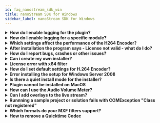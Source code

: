 ```yaml
---
id: faq_nanostream_sdk_win
title: nanoStream SDK for Windows
sidebar_label: nanoStream SDK for Windows
---
```


<details><summary><strong>How do I enable logging for the plugin?</strong></summary>

#### Windows

You can enable logging/create a logfile for the plugin following these steps:

- in explorer create a folder - e.g. 
```
C:\temp
```
- open the registry editor (`regedit.exe`)
- go to the right registry key:
    - for the browser plugin for firefox or chrome go to 

    ```
    HKEYCURRENTUSER\Software\DebugNano\npnanoStream.dll
    ```
    - for the browser plugin for internet explorer or the `ActiveX` based desktop apps go to 
    ```
    HKEYCURRENT_USER\Software\DebugNano\nanoStream.ax
    ```
- double click on `“LogToFile”` and specifiy a filename **including** the folder path - make sure the folder exists! - e.g.: 
    ```
    “C:\temp\nanostream.log”
    ```
    and press OK
- double click on `“TRACE”` and insert the value `“9”`, press OK
- you have to **restart the browser (or the app)** before the log settings take effect 

Disabling the logging again, is simple:
- set `“TRACE”` to `“0”`

>For a Long version see [here](https://www.nanocosmos.de/v4/documentation/live_video_encoder_-_event_logging)



#### MacOS

> The logfile is usually located in the home directory of the user and 
> is called `“LiveEncoderPlugin.log”`.

The settings for the loglevels can be changed in the file 
```
“~/Library/Preferences/de.nanocosmos.log.prefs”
```
To enable the logging the value for `“LOG_TRACE”` has to be changed to `“9”`.

You have to **restart the browser** before the log settings take effect.

>To disable the logging change the value for `“LOG_TRACE”` back to `“0”`.

</details>

<details><summary><strong>How do I enable logging for a specific module?</strong></summary>

#### Enable the logging

You can enable logging/create a logfile for a module following these steps (**replace $moduleName** with the module you would like to enable logging for):

- in explorer create a folder - e.g. 
```
C:\temp
```
- open the registry editor (`regedit.exe`)

- go to this reg key:
```
  HKEYCURRENT*USER\Software\DebugNano\$moduleName.ax
```
- double click on `“LogToFile”` and specifiy a filename

- double click on `“TRACE”` and insert the a value between `1 and 9`, `press OK`

>Note: the log file needs to be a full path- make sure the folder exists! - e.g.: 
> ```
> “C:\temp\logfile.log”
> ```

>**you have to restart the app before the log settings take effect**

#### Disabling the logging

- set `“TRACE”` to `“0”`
- clear `“LogToFile”` (double click and the delete every character)

>**you have to restart the app before the log settings take effect**

#### Module List

**Replacing $moduleName**

| **Module**                                    | **moduleName**   |
| --------------------------------------------- | ---------------- |
| nanocosmos ActiveX Plugin                     | nanoStream       |
| nanocosmos Firefox or Chrome Plugin           | np_nanoStream    |
| nanocosmos AAC Audio Decoder                  | naacdec          |
| nanocosmos AAC Audio Encoder                  | naacenc          |
| nanocosmos Audio Volume                       | nAudioVolume     |
| nanocosmos Color Space Converter              | ncolconv         |
| nanocosmos DVD Source                         | ndvdsrc          |
| nanocosmos Dump                               | nanoDump         |
| nanocosmos H.264 Video Decoder                | nh264dec         |
| nanocosmos H.264 Video Encoder                | nh264enc         |
| nanocosmos H.264 Video Encoder QS             | nh264enc_qs      |
| nanocosmos Live Audio Capture                 | naudiocap        |
| nanocosmos Live Screen Capture                | nscreencap       |
| nanocosmos MP4 Muxer                          | nmp4mux          |
| nanocosmos MP4 Splitter                       | nmp4splitter     |
| nanocosmos MPEG Audio Encoder                 | nmpaenc          |
| nanocosmos MPEG PS Writer                     | nPSWriter        |
| nanocosmos MPEG Splitter                      | nmpegsplitter    |
| nanocosmos MPEG TS Multiplexer                | nanoTsMux        |
| nanocosmos MPEG TS Writer                     | nanoTsWriter     |
| nanocosmos MPEG-2 HD/SD Video Decoder         | nmpeg2dec        |
| nanocosmos MPEG-2 Video Encoder               | nmpeg2enc        |
| nanocosmos MXF Reader                         | nMXFReader       |
| nanocosmos MXF Writer                         | nMXFSink         |
| nanocosmos Net Source                         | nanoNetSource    |
| nanocosmos QT IMX Source                      | nqtsource        |
| nanocosmos Quicktime Writer (MPEG2/Broadcast) | nmp4mux          |
| nanocosmos RTMP Network Writer                | nRtmpRenderer    |
| nanocosmos RTMP Source                        | nRTMPSource      |
| nanocosmos RTSP Network Writer                | nRTSPSink        |
| nanocosmos RTSP Source                        | nRTSPSource      |
| nanocosmos Source Bridge                      | nMediaBridge     |
| nanocosmos Subtitle encoder                   | nSubtitleEncoder |
| nanocosmos Text Overlay                       | nVideoOverlay    |
| nanocosmos UDP Network Writer                 | nanoNetSink      |
| nanocosmos Video Mixer 2                      | nVideoMixer2     |
| nanocosmos Video Remixer 3D                   | nremixer3d       |
| nanocosmos Video Resizer 2                    | nresizer2        |
| nanocosmos VideoMixer                         | nVideoMixer      |
| nanocosmos Virtual Cam                        | nVirtualCam      |
| nanocosmos WAV Writer                         | nWavWriter       |

#### Example

Typical example is `nRtmpRenderer`, which sends the `RTMP Live Stream` to the server.

- create a log folder 
```
C:\TEMP
```

- open `regedit.exe`
- open this key:

```
HKEY CURRENT USER\Software\DebugNano\nRtmpRenderer.ax
```

- double click on `“LogToFile”` and add 
```
“C:\temp\nRtmpRenderer.log”
```
- press OK

- double click on `“TRACE”` and insert the value `“6”`, press OK

> Note: The log file can be very large for `values > 1`, be aware to 
> disable logging again

</details>

<details><summary><strong>Which settings affect the performance of the H264 Encoder?</strong></summary>

Most performance relevant settings are :

- Resolution, lower
- Framerate, lower
- Quality/Speed ratio, should be `1`
- H.264 Profile, Baseline or Main
- I-frame distance, not too low, `recommended 50-100`
- P-frame distance, lower, should be `1`,` no B-fames coded`
- Entropy coding mode, `CAVLC` is less complex and faster than `CABAC`
- Deinterlacing Mode, `off or auto`,  if the video input is not interlaced or is not getting scaled in the encoder

</details>

<details><summary><strong>After installation the program says - License not valid - what do I do?</strong></summary>

You should have received a valid license from us. There are two ways to apply your license:

- If you installed the complete sdk, there was also a program installed letting you manage your license(s): `License Tool`. It is located in the start menu under 

```
nanocosmos → LiveVideoEncoder → Tools → License Tool
```
If you opened it, you can choose your product and supply your license.



- You can set the license manually with regedit application from windows:

1. open regedit.exe - go to one of the following keys: 
```
“HKEYCURRENTUSER\SOFTWARE\nanocosmos”
```
or 
```
“HKEYLOCALMACHINE\SOFTWARE\nanocosmos”
```
or
```
“HKEYLOCALMACHINE\SOFTWARE\Wow6432Node\nanocosmos” (64bit windows)
```

2.  open the right subkey (e.g. `“LiveVideoEncoder”` for the desktop app nanocosmos Live Video Encoder) - edit or create the string value `“License”` and insert you license key

> Regardless which way you choose, always enter the **whole** license key we have send you. A license key will look similar to the following sample key:
```
nlic:1.0:LiveEnc:1.1:LvApp=1,...:win:20120101,20120202::0:0:id:nchp:1234567890a1234567890b1234567890
```

</details>

<details><summary><strong>How do I report bugs, crashes or other issues?</strong></summary>

[Enable the logging](https://www.nanocosmos.de/v4/documentation/live_video_encoder_-_event_logging) for the nanoStream plugin, application or module, restart the program and repeat the same steps which lead to the program crashing. Send a mail to our support with the logfile attached and a - short description of the problem.

</details>


<details><summary><strong>Can i create my own installer?</strong></summary>

You can create your own custom installer with a SDK or white-label rebranding license. Contact us for further info.

</details>

<details><summary><strong>License error with x64 filter</strong></summary>

If you used the nanoStream license tool (`x86`) to store the license, it will not be visible to `x64` applications.

Please check with registry editor `x64` if the license key exists at:
```
HKEYCURRENTUSER\SOFTWARE\nanocosmos\<License Name>\License
```
or
```
HKEY_LOCAL_MACHINE\SOFTWARE\nanocosmos\<License Name>\License
```
</details>

<details><summary><strong>How do I set default settings for H.264 Encoder?</strong></summary>

There are several ways to configure the default encoder settings.

1. Use the Encoder Application
2. Use the `API`
3. Adjusting the serialized registry settings directly. Heres is a sample registry file, that shows the registry key and values available:
4. Instantiating the `H.264` encoder filter in a `DirectShow` application like GraphEdit or GraphStudio. Open the property page and adjust the settings. When the property page is applied and closed the settings are serialized to the windows registry and will be the default settings for the next instantiation.

```
Windows Registry Editor Version 5.00

[HKEY_CURRENT_USER\Software\Nanocosmos\nh264enc]
"profile"=dword:00000001
"level"=dword:00000000
"codingWidth"=dword:00000000
"codingHeight"=dword:00000000
"aspectWidth"=dword:00000001
"aspectHeight"=dword:00000001
"rateMode"=dword:00000002
"bitrate"=dword:000f4240
"distanceIDR"=dword:00000001
"distanceI"=dword:00000032
"distanceP"=dword:00000001
"quantizer"=dword:00000014
"quality"=dword:00000001
"numRefFrames"=dword:00000001
"deinterlacingMode"=dword:00000001
"deinterlacingMethod"=dword:00000000
"threadingMode"=dword:00000000
"directPredictionMode"=dword:00000002
```

</details>

<details><summary><strong>Error installing the setup for Windows Server 2008</strong></summary>

**Error:**  The file `nanoStream.ax` cannot be registered and fails with error `0x3`.

Solution: `nanoStream.ax` requires the feature “Desktop Experience” to be installed. This feature can be installed with the Server Manager.
</details>

<details><summary><strong>Is there a quiet install mode for the installer? </strong></summary>

Yes, you can use the following command line parameters:
```
/SILENT
```
or 
```
/VERYSILENT
```
</details>

<details><summary><strong>Plugin cannot be installed on MacOS</strong></summary>

When you try to install the plugin for MacOSX and an error pops up “nanostream-plugins.pkg can't be opened because it is from an unidentified developer”, like in the following screenshot:![img](https://www.nanocosmos.de/v4/documentation/_media/mac_error.png)

## Solution

There are two workarounds: 1. Right-click the package in the Downloads folder,click Open and proceed to install the package. 2. Changing the security settings to allow packages downloaded from anywhere in System Preferences/Security & Privacy/General

To change the security settings go to:

`Apple menu > System Preferences… > Security & Privacy > General` tab, then change the setting as highlighted in the screenshot:![img](https://www.nanocosmos.de/v4/documentation/_media/mac_security.png)

*Further Information:* 
[Apple-Support 1](http://support.apple.com/kb/HT5290)
[Apple-Support 2](http://support.apple.com/kb/PH11437)
</details>



<details><summary><strong>How can I use the Audio Volume Meter?</strong></summary>

The Audio Volume of the audio capture device (Microphone/Camera) can be checked with the `GetAudioLevel() API`
.
Here is a code snipped to show how to create a level meter from this:

```c++
:::cpp

const static double REFERENCE = 32768;
const static double MIN_DB = 20 * log10( 1.0 / REFERENCE ) + 40;
const static double MAX_DB = 0;

// 2 channel audio level meter
for(int ch = 0; ch < 2; ch++)
{

	int avgAudioValue = nanoStream.GetAudioLevel(ch);

	WPARAM wParam = 0;
	double db = -1000000;
	if (avgAudioValue > 0)
		db = log10((double)avgAudioValue / REFERENCE) * 20.0;
	if(db < -50.0)
		db = -50.0;

	wParam = (long) ((db - MIN_DB) * 100 / (MAX_DB - MIN_DB));

	// simple progress bars for audio volume level
	SendDlgItemMessage(AUDIO_VOLUME_LEVEL[ch], PBM_SETPOS, wParam, 0);
}
```

</details>

<details><summary><strong>Can I add overlays to the live stream?</strong></summary>

Yes, see [here](https://www.nanocosmos.de/v4/documentation/live_video_encoder_-_overlay_mixing) and [here](https://www.nanocosmos.de/v4/documentation/nanocosmos_-_directshow_overlay_mixing) for detailed explanations.
</details>


<details><summary><strong>Runnning a sample project or solution fails with COMException "Class not registered" </strong></summary>

When starting/debugging a sample project, the `COMException` Class not registered (`REGDB_E_CLASSNOTREG`) is thrown by Visual Studio, althought the `ActiveX` plugin (`nanoStream.ax`) was registered properly with `regsvr32.exe`.

This error occurs most likely due to a wrong setting in the configuration properties for the project.

Make sure the platform is set to either `x86` or `win32`, as the `ActiveX` plugin is not available for `x64` at the moment. Open the Configuration Manager of Visual Studio to [change this setting](http://msdn.microsoft.com/en-us/library/t1hy4dhz%28v=vs.100%29.aspx).
</details>

<details><summary><strong>Which formats do your MXF filters support?</strong></summary>

nanocosmos supports `MPEG-2` video and `PCM/AES` audio in `MXF` containers.
Supported sub formats are `XDCAM-HD422`, `IMX` and others.
Our components have been verified to work and interoperate with professional studio equipment from other vendors.
</details>

<details><summary><strong>How to remove a Quicktime Codec</strong></summary>

If the codec is not uninstalled by the setup automatically you need to manually delete the file from `C:\ProgramFiles\QuickTime\QTComponents`. The files are called `nano.qtx` and `nano.qtr` or similar.
In any case, if a codec does not work as expected, please contact our support team - we might be able to suggest a solution.

</details>
